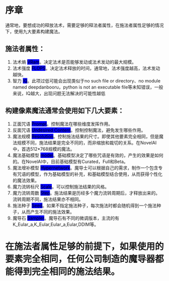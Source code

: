 # 序章


通常地，要想成功的释放法术，需要足够的释法者属性，在施法者属性足够的情况下，使用九大要素构建魔法。


## 施法者属性：


1. 法术熵 <mark style="background-color:blue;">VRam</mark>。决定法术是否能够发动或法术发动的最大规模。
2. 法术强度 <mark style="background-color:blue;">FLOPS</mark>。决定法术释放的时间，通常地，法术强度越高，法术发动越快。
3. 智力 <mark style="background-color:blue;">IQ</mark>。此项过低可能会出现类似于no such file or directory、no module named deepdanbooru，python is not an executable file等未知错误，一般来说，IQ越大，出现问题无法解决的可能性越低


## 构建像素魔法通常会使用如下几大要素：


1. 正面咒语 <mark style="background-color:blue;">Prompt</mark>。控制魔法在哪些维度发挥作用。
2. 反面咒语 <mark style="background-color:blue;">Undesired Content</mark>。控制控制魔法，避免发生哪些作用。
3. 魔法规模 <mark style="background-color:blue;">Resolution</mark>。控制施法结果的尺寸。即使其他要素完全相同，但是魔法规模不同，施法结果是完全不同的，而非缩放和裁切的关系。在NovelAI中，首选512\*768规模的魔法。
4. 魔法基础模型 <mark style="background-color:blue;">model</mark>。基础模型决定了哪些咒语是有效的，产生的效果是如何的。在NovelAI中，目前基础模型有Curated，Full和Beta。
5. 魔法增补模型 <mark style="background-color:blue;">Hypernetwork</mark>。魔导士可以根据自己的需求，制作一个包含专有咒语的模型，作为基础模型的补充，和基础模型结合使用，从而获得个性化的魔法效果。
6. 魔力流转标尺 <mark style="background-color:blue;">Scale</mark>。可以控制施法结果的风格。
7. 魔力流转周数 <mark style="background-color:blue;">Step</mark>。施法结果是历经多个魔力流转周期后，才释放出来的。流转周期不同，施法结果亦不相同。
8. 施法种子 <mark style="background-color:blue;">Seed</mark>。如果不指定施法种子，每次施法时都会随机得到一个施法种子，从而产生不同的施法效果。
9. 魔导石 <mark style="background-color:blue;">Sampler</mark>。魔导石有不同的微调版本，主流的有K_Eular_a,K_Eular,Eular_a,Eular,DDIM等。


# 在施法者属性足够的前提下，如果使用的要素完全相同，任何公司制造的魔导器都能得到完全相同的施法结果。
